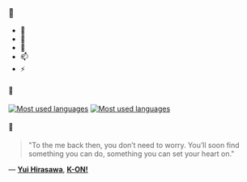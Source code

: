 ### 👋

- 🔭
- 🌱
- 💬
- 📫
- ⚡

#### 🧏

[![Most used languages](https://github-readme-stats-aynah.vercel.app/api/top-langs/?username=aynh&theme=solarized-dark&langs_count=6&layout=compact&hide_title=true)](https://github.com/anuraghazra/github-readme-stats#gh-dark-mode-only)
[![Most used languages](https://github-readme-stats-aynah.vercel.app/api/top-langs/?username=aynh&theme=solarized-light&langs_count=6&layout=compact&hide_title=true)](https://github.com/anuraghazra/github-readme-stats#gh-light-mode-only)

#### 💬

> "To the me back then, you don’t need to worry. You’ll soon find something you can do, something you can set your heart on."

&mdash; [**Yui Hirasawa**](https://myanimelist.net/character.php?q=Yui%20Hirasawa&cat=character), [**K-ON!**](https://myanimelist.net/search/all?q=K-ON!&cat=all)
